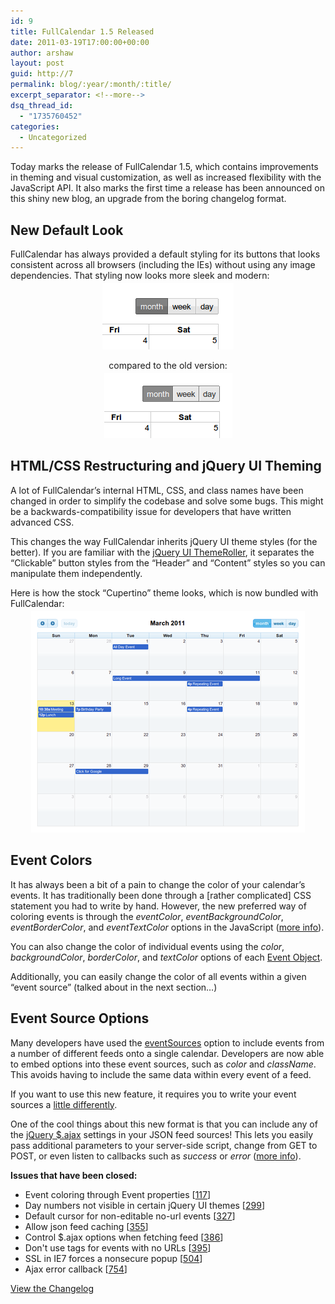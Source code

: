 ```yaml
---
id: 9
title: FullCalendar 1.5 Released
date: 2011-03-19T17:00:00+00:00
author: arshaw
layout: post
guid: http://7
permalink: blog/:year/:month/:title/
excerpt_separator: <!--more-->
dsq_thread_id:
  - "1735760452"
categories:
  - Uncategorized
---
```

<div style="margin: 1em 0; text-align: left;">
  Today marks the release of FullCalendar 1.5, which contains improvements in theming and visual customization, as well as increased flexibility with the JavaScript API. It also marks the first time a release has been announced on this shiny new blog, an upgrade from the boring changelog format.<!--more-->
</div>

<div>
  <!--BLOG_SUMMARY_END-->
</div>

<h2 style="text-align: left;">
  New Default Look
</h2>

<div style="margin: 1em 0; text-align: left;">
  FullCalendar has always provided a default styling for its buttons that looks consistent across all browsers (including the IEs) without using any image dependencies. That styling now looks more sleek and modern:
</div>

<div>
  <div style="text-align: center;">
    <div style="display: block; font-size: 90%; margin-top: -10px; margin-bottom: 10px;">
      <img class="alignnone size-full wp-image-29" alt="after" src="/assets/images/blog/2011/03/after.png" width="210" height="106" />
    </div>
  </div>
</div>

<div style="margin: 1em 0; text-align: center;">
  compared to the old version:
</div>

<div>
  <div style="text-align: center;">
    <div style="display: block; font-size: 90%; margin-top: -10px; margin-bottom: 10px;">
      <img class="alignnone size-full wp-image-30" alt="before" src="/assets/images/blog/2011/03/before.png" width="205" height="104" />
    </div>
  </div>
</div>

<h2 style="text-align: left;">
  HTML/CSS Restructuring and jQuery UI Theming
</h2>

<div style="margin: 1em 0; text-align: left;">
  A lot of FullCalendar&#8217;s internal HTML, CSS, and class names have been changed in order to simplify the codebase and solve some bugs. This might be a backwards-compatibility issue for developers that have written advanced CSS.
</div>

<div style="margin: 1em 0; text-align: left;">
  This changes the way FullCalendar inherits jQuery UI theme styles (for the better). If you are familiar with the <a title="" href="http://jqueryui.com/themeroller/" target="_blank">jQuery UI ThemeRoller</a>, it separates the &#8220;Clickable&#8221; button styles from the &#8220;Header&#8221; and &#8220;Content&#8221; styles so you can manipulate them independently.
</div>

<div style="margin: 1em 0; text-align: left;">
  <p>
    Here is how the stock &#8220;Cupertino&#8221; theme looks, which is now bundled with FullCalendar:
  </p>
</div>

<div>
  <div style="text-align: center;">
    <div style="display: block; font-size: 90%; margin-top: -10px; margin-bottom: 10px;">
      <img class="alignnone size-full wp-image-31" alt="8854370" src="/assets/images/blog/2011/03/8854370.png" width="438" height="354" 
	   sizes="(max-width: 438px) 100vw, 438px" />
    </div>
  </div>
</div>

<h2 style="text-align: left;">
  Event Colors
</h2>

<div style="margin: 1em 0; text-align: left;">
  It has always been a bit of a pain to change the color of your calendar&#8217;s events. It has traditionally been done through a [rather complicated] CSS statement you had to write by hand. However, the new preferred way of coloring events is through the <em>eventColor</em>, <em>eventBackgroundColor</em>, <em>eventBorderColor</em>, and <em>eventTextColor</em> options in the JavaScript (<a title="" href="http://arshaw.com/fullcalendar/docs/event_rendering/Colors/">more info</a>).
</div>

<div style="margin: 1em 0; text-align: left;">
  You can also change the color of individual events using the <em>color</em>, <em>backgroundColor</em>, <em>borderColor</em>, and <em>textColor</em> options of each <a title="" href="http://arshaw.com/fullcalendar/docs/event_data/Event_Object/">Event Object</a>.
</div>

<div style="margin: 1em 0; text-align: left;">
  Additionally, you can easily change the color of all events within a given &#8220;event source&#8221; (talked about in the next section&#8230;)
</div>

<h2 style="text-align: left;">
  Event Source Options
</h2>

<div style="margin: 1em 0; text-align: left;">
  Many developers have used the <a title="" href="http://arshaw.com/fullcalendar/docs/event_data/eventSources/">eventSources</a> option to include events from a number of different feeds onto a single calendar. Developers are now able to embed options into these event sources, such as <em>color</em> and <em>className</em>. This avoids having to include the same data within every event of a feed.
</div>

<div style="margin: 1em 0; text-align: left;">
  If you want to use this new feature, it requires you to write your event sources a <a href="http://arshaw.com/fullcalendar/docs/event_data/Event_Source_Object/">little differently</a>.
</div>

<div style="margin: 1em 0; text-align: left;">
  One of the cool things about this new format is that you can include any of the <a title="" href="http://api.jquery.com/jQuery.ajax/" target="_blank">jQuery $.ajax</a> settings in your JSON feed sources! This lets you easily pass additional parameters to your server-side script, change from GET to POST, or even listen to callbacks such as <em>success</em> or <em>error</em> (<a href="http://arshaw.com/fullcalendar/docs/event_data/events_json_feed/">more info</a>).
</div>

<div style="margin: 1em 0; text-align: left;">
  <strong>Issues that have been closed:</strong></p> 
  
  <ul>
    <li>
      Event coloring through Event properties [<a title="" href="http://code.google.com/p/fullcalendar/issues/detail?id=117" target="_blank">117</a>]
    </li>
    <li>
      Day numbers not visible in certain jQuery UI themes [<a title="" href="http://code.google.com/p/fullcalendar/issues/detail?id=299" target="_blank">299</a>]
    </li>
    <li>
      Default cursor for non-editable no-url events [<a title="" href="http://code.google.com/p/fullcalendar/issues/detail?id=327" target="_blank">327</a>]
    </li>
    <li>
      Allow json feed caching [<a title="" href="http://code.google.com/p/fullcalendar/issues/detail?id=355" target="_blank">355</a>]
    </li>
    <li>
      Control $.ajax options when fetching feed [<a title="" href="http://code.google.com/p/fullcalendar/issues/detail?id=386" target="_blank">386</a>]
    </li>
    <li>
      Don't use  tags for events with no URLs [<a title="" href="http://code.google.com/p/fullcalendar/issues/detail?id=395" target="_blank">395</a>]
    </li>
    <li>
      SSL in IE7 forces a nonsecure popup [<a title="" href="http://code.google.com/p/fullcalendar/issues/detail?id=504" target="_blank">504</a>]
    </li>
    <li>
      Ajax error callback [<a title="" href="http://code.google.com/p/fullcalendar/issues/detail?id=754" target="_blank">754</a>]
    </li>
  </ul>
  
  <p>
    <a href="http://arshaw.com/js/fullcalendar-1.5/changelog.txt" target="_blank">View the Changelog</a>
  </p>
</div>